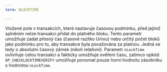 ```yaml
---
term: NLOCKTIME

---
```

Vložené pole v transakcích, které nastavuje časovou podmínku, před jejímž splněním nelze transakci přidat do platného bloku. Tento parametr umožňuje zadat přesný čas (časové razítko Unixu) nebo určitý počet bloků jako podmínku pro to, aby transakce byla považována za platnou. Jedná se tedy o absolutní časový zámek (nikoli relativní). Parametr `nLockTime` ovlivňuje celou transakci a fakticky umožňuje ověření času, zatímco opkód `OP_CHECKLOCKTIMEVERIFY` umožňuje porovnat pouze horní hodnotu zásobníku s hodnotou `nLockTime`.